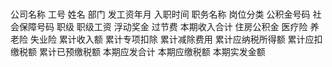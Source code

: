 
#

公司名称
工号
姓名
部门
发工资年月
入职时间
职务名称
岗位分类
公积金号码
社会保障号码
职级
职级工资
浮动奖金
过节费
本期收入合计
住房公积金
医疗险
养老险
失业险
累计收入额
累计专项扣除
累计减除费用
累计应纳税所得额
累计应扣缴税额
累计已预缴税额
本期应发合计
本期应缴税额
本期实发金额

